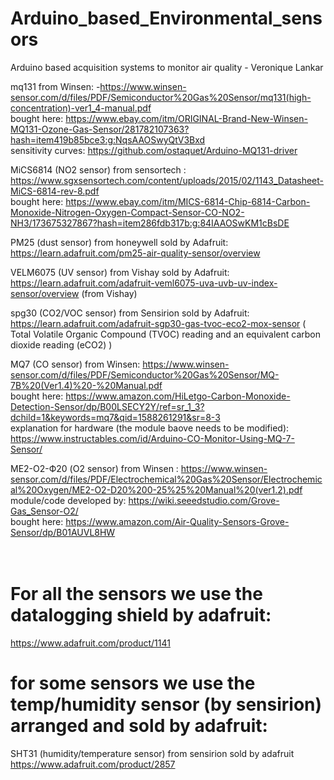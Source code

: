 # Arduino_based_Environmental_sensors
Arduino based acquisition systems to monitor air quality - Veronique Lankar 

mq131 from Winsen: -https://www.winsen-sensor.com/d/files/PDF/Semiconductor%20Gas%20Sensor/mq131(high-concentration)-ver1_4-manual.pdf <br/>
bought here:
https://www.ebay.com/itm/ORIGINAL-Brand-New-Winsen-MQ131-Ozone-Gas-Sensor/281782107363?hash=item419b85bce3:g:NqsAAOSwyQtV3Bxd<br/>
sensitivity curves:
https://github.com/ostaquet/Arduino-MQ131-driver<br/>


MiCS6814 (NO2 sensor) from sensortech : https://www.sgxsensortech.com/content/uploads/2015/02/1143_Datasheet-MiCS-6814-rev-8.pdf<br/>
bought here:
https://www.ebay.com/itm/MICS-6814-Chip-6814-Carbon-Monoxide-Nitrogen-Oxygen-Compact-Sensor-CO-NO2-NH3/173675327867?hash=item286fdb317b:g:84IAAOSwKM1cBsDE<br/>

PM25 (dust sensor) from honeywell sold by Adafruit:
https://learn.adafruit.com/pm25-air-quality-sensor/overview <br/>

VELM6075 (UV sensor) from Vishay sold by Adafruit:
https://learn.adafruit.com/adafruit-veml6075-uva-uvb-uv-index-sensor/overview (from Vishay)<br/>

spg30 (CO2/VOC sensor) from Sensirion sold by Adafruit: 
https://learn.adafruit.com/adafruit-sgp30-gas-tvoc-eco2-mox-sensor 
( Total Volatile Organic Compound (TVOC) reading and an equivalent carbon dioxide reading (eCO2) )<br/>

MQ7 (CO sensor) from Winsen: https://www.winsen-sensor.com/d/files/PDF/Semiconductor%20Gas%20Sensor/MQ-7B%20(Ver1.4)%20-%20Manual.pdf<br/>
bought here:
https://www.amazon.com/HiLetgo-Carbon-Monoxide-Detection-Sensor/dp/B00LSECY2Y/ref=sr_1_3?dchild=1&keywords=mq7&qid=1588261291&sr=8-3<br/>
explanation for hardware (the module baove needs to be modified): <br/>
https://www.instructables.com/id/Arduino-CO-Monitor-Using-MQ-7-Sensor/ <br/>


ME2-O2-Ф20 (O2 sensor) from Winsen : https://www.winsen-sensor.com/d/files/PDF/Electrochemical%20Gas%20Sensor/Electrochemical%20Oxygen/ME2-O2-D20%200-25%25%20Manual%20(ver1.2).pdf <br/>
module/code developed by: https://wiki.seeedstudio.com/Grove-Gas_Sensor-O2/<br/>
bought here: https://www.amazon.com/Air-Quality-Sensors-Grove-Sensor/dp/B01AUVL8HW <br/> <br/> <br/>

# For all the sensors we use the datalogging shield by adafruit:<br/>
https://www.adafruit.com/product/1141

# for some sensors we use the temp/humidity sensor (by sensirion) arranged and sold by adafruit:
SHT31 (humidity/temperature sensor) from sensirion  sold by adafruit https://www.adafruit.com/product/2857 <br/>









